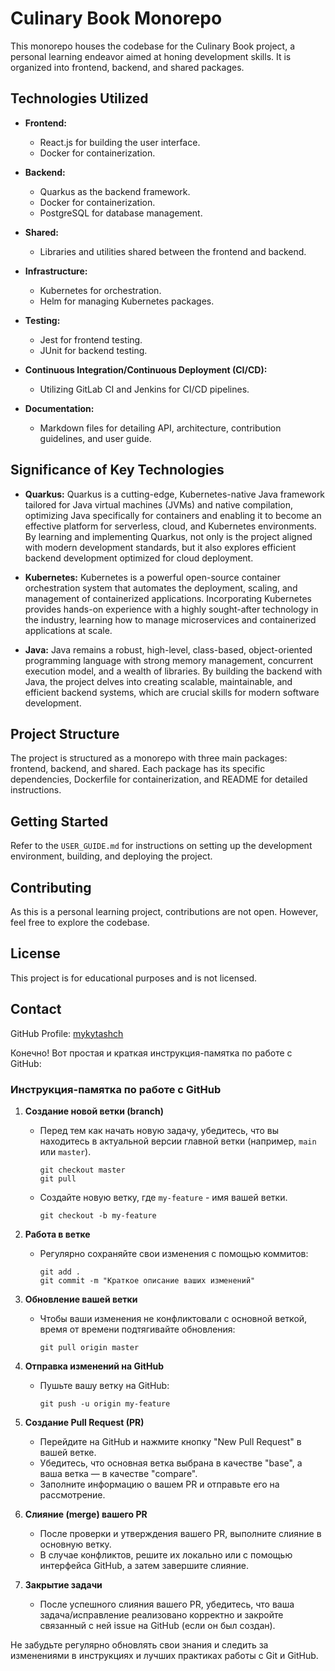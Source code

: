 # Culinary Book Monorepo

This monorepo houses the codebase for the Culinary Book project, a personal learning endeavor aimed at honing development skills. It is organized into frontend, backend, and shared packages.

## Technologies Utilized

- **Frontend:**
  - React.js for building the user interface.
  - Docker for containerization.

- **Backend:**
  - Quarkus as the backend framework.
  - Docker for containerization.
  - PostgreSQL for database management.

- **Shared:**
  - Libraries and utilities shared between the frontend and backend.

- **Infrastructure:**
  - Kubernetes for orchestration.
  - Helm for managing Kubernetes packages.

- **Testing:**
  - Jest for frontend testing.
  - JUnit for backend testing.

- **Continuous Integration/Continuous Deployment (CI/CD):**
  - Utilizing GitLab CI and Jenkins for CI/CD pipelines.

- **Documentation:**
  - Markdown files for detailing API, architecture, contribution guidelines, and user guide.

## Significance of Key Technologies

- **Quarkus:**
  Quarkus is a cutting-edge, Kubernetes-native Java framework tailored for Java virtual machines (JVMs) and native compilation, optimizing Java specifically for containers and enabling it to become an effective platform for serverless, cloud, and Kubernetes environments. By learning and implementing Quarkus, not only is the project aligned with modern development standards, but it also explores efficient backend development optimized for cloud deployment.

- **Kubernetes:**
  Kubernetes is a powerful open-source container orchestration system that automates the deployment, scaling, and management of containerized applications. Incorporating Kubernetes provides hands-on experience with a highly sought-after technology in the industry, learning how to manage microservices and containerized applications at scale.

- **Java:**
  Java remains a robust, high-level, class-based, object-oriented programming language with strong memory management, concurrent execution model, and a wealth of libraries. By building the backend with Java, the project delves into creating scalable, maintainable, and efficient backend systems, which are crucial skills for modern software development.

## Project Structure

The project is structured as a monorepo with three main packages: frontend, backend, and shared. Each package has its specific dependencies, Dockerfile for containerization, and README for detailed instructions.

## Getting Started

Refer to the `USER_GUIDE.md` for instructions on setting up the development environment, building, and deploying the project.

## Contributing

As this is a personal learning project, contributions are not open. However, feel free to explore the codebase.

## License

This project is for educational purposes and is not licensed.

## Contact

GitHub Profile: [mykytashch](https://github.com/mykytashch)



Конечно! Вот простая и краткая инструкция-памятка по работе с GitHub:

### Инструкция-памятка по работе с GitHub

1. **Создание новой ветки (branch)**
   - Перед тем как начать новую задачу, убедитесь, что вы находитесь в актуальной версии главной ветки (например, `main` или `master`).
     ```
     git checkout master
     git pull
     ```
   - Создайте новую ветку, где `my-feature` - имя вашей ветки.
     ```
     git checkout -b my-feature
     ```

2. **Работа в ветке**
   - Регулярно сохраняйте свои изменения с помощью коммитов:
     ```
     git add .
     git commit -m "Краткое описание ваших изменений"
     ```

3. **Обновление вашей ветки**
   - Чтобы ваши изменения не конфликтовали с основной веткой, время от времени подтягивайте обновления:
     ```
     git pull origin master
     ```

4. **Отправка изменений на GitHub**
   - Пушьте вашу ветку на GitHub:
     ```
     git push -u origin my-feature
     ```

5. **Создание Pull Request (PR)**
   - Перейдите на GitHub и нажмите кнопку "New Pull Request" в вашей ветке.
   - Убедитесь, что основная ветка выбрана в качестве "base", а ваша ветка — в качестве "compare".
   - Заполните информацию о вашем PR и отправьте его на рассмотрение.

6. **Слияние (merge) вашего PR**
   - После проверки и утверждения вашего PR, выполните слияние в основную ветку.
   - В случае конфликтов, решите их локально или с помощью интерфейса GitHub, а затем завершите слияние.

7. **Закрытие задачи**
   - После успешного слияния вашего PR, убедитесь, что ваша задача/исправление реализовано корректно и закройте связанный с ней issue на GitHub (если он был создан).

Не забудьте регулярно обновлять свои знания и следить за изменениями в инструкциях и лучших практиках работы с Git и GitHub.
